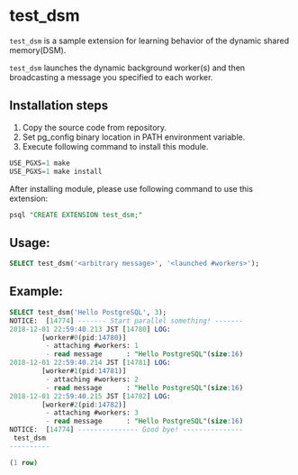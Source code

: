 # test_dsm

`test_dsm` is a sample extension for learning behavior of the dynamic shared memory(DSM).

`test_dsm` launches the dynamic background worker(s) and then broadcasting a message you specified to each worker.

## Installation steps
1. Copy the source code from repository.
2. Set pg_config binary location in PATH environment variable.
3. Execute following command to install this module.
```sql
USE_PGXS=1 make
USE_PGXS=1 make install
```
After installing module, please use following command to use this extension:
```sql
psql "CREATE EXTENSION test_dsm;"
```

## Usage:
```sql
SELECT test_dsm('<arbitrary message>', '<launched #workers>');
```
## Example:

```sql
SELECT test_dsm('Hello PostgreSQL', 3);
NOTICE:  [14774] ------- Start parallel something! -------
2018-12-01 22:59:40.213 JST [14780] LOG:
        [worker#0(pid:14780)]
         - attaching #workers: 1
         - read message      : "Hello PostgreSQL"(size:16)
2018-12-01 22:59:40.214 JST [14781] LOG:
        [worker#1(pid:14781)]
         - attaching #workers: 2
         - read message      : "Hello PostgreSQL"(size:16)
2018-12-01 22:59:40.215 JST [14782] LOG:
        [worker#2(pid:14782)]
         - attaching #workers: 3
         - read message      : "Hello PostgreSQL"(size:16)
NOTICE:  [14774] --------------- Good bye! ---------------
 test_dsm
----------

(1 row)
```
